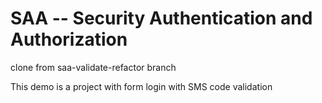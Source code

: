 # SAA -- Security Authentication and Authorization
clone from saa-validate-refactor branch

This demo is a project with form login with SMS code validation
